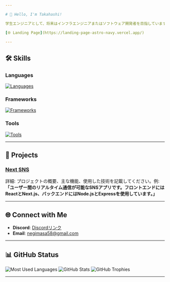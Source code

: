 ```yaml
---

# 👋 Hello, I'm Takahashi!

学生エンジニアとして、将来はインフラエンジニアまたはソフトウェア開発者を目指しています。オープンソースプロジェクトやWeb開発に情熱を注ぎ、日々技術の習得に励んでいます。

[🌐 Landing Page](https://landing-page-astro-navy.vercel.app/)

---
```


## 🛠 Skills

### Languages
[![Languages](https://skillicons.dev/icons?i=python,php,html,css,javascript,typescript,swift,md&perline=8)](https://skillicons.dev)

### Frameworks
[![Frameworks](https://skillicons.dev/icons?i=nodejs,react,vite,nextjs,tailwindcss,flask,django&perline=8)](https://skillicons.dev)

### Tools
[![Tools](https://skillicons.dev/icons?i=vim,vscode,aws,docker,mysql,sqlite,firebase,supabase,mongodb,vercel,linux,git,github,notion&perline=8)](https://skillicons.dev)

---

## 🚀 Projects

### [Next SNS](https://github.com/hellotksan/nextsns)
詳細: プロジェクトの概要、主な機能、使用した技術を記載してください。例: **「ユーザー間のリアルタイム通信が可能なSNSアプリです。フロントエンドにはReactとNext.js、バックエンドにはNode.jsとExpressを使用しています。」**

---

## 🌐 Connect with Me

- **Discord**: [Discordリンク](https://discord.com/channels/1294134400023269467/1294134400023269470)
- **Email**: negimasa58@gmail.com

---

## 📊 GitHub Status

![Most Used Languages](https://github-readme-stats.vercel.app/api/top-langs?username=hellotksan&show_icons=true&locale=en&layout=compact&theme=chartreuse-dark)
![GitHub Stats](https://github-readme-stats.vercel.app/api?username=hellotksan&show_icons=true&locale=en&theme=chartreuse-dark)
![GitHub Trophies](https://github-profile-trophy.vercel.app/?username=hellotksan)

---
